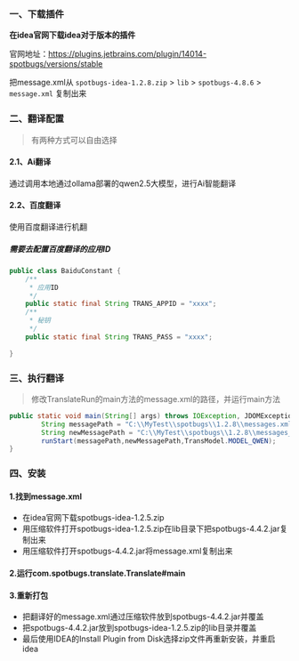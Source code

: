 

### 一、下载插件

**在idea官网下载idea对于版本的插件**

官网地址：https://plugins.jetbrains.com/plugin/14014-spotbugs/versions/stable



把message.xml从 `spotbugs-idea-1.2.8.zip` > `lib` > `spotbugs-4.8.6` > `message.xml` 复制出来



### 二、翻译配置

> 有两种方式可以自由选择

#### 2.1、Ai翻译

通过调用本地通过ollama部署的qwen2.5大模型，进行Ai智能翻译



#### 2.2、百度翻译

使用百度翻译进行机翻

##### 需要去配置百度翻译的应用ID

```java
public class BaiduConstant {
    /**
     * 应用ID
     */
    public static final String TRANS_APPID = "xxxx";
    /**
     * 秘钥
     */
    public static final String TRANS_PASS = "xxxx";
   
}
```

### 三、执行翻译

> 修改TranslateRun的main方法的message.xml的路径，并运行main方法

```java
public static void main(String[] args) throws IOException, JDOMException {
        String messagePath = "C:\\MyTest\\spotbugs\\1.2.8\\messages.xml";
        String newMessagePath = "C:\\MyTest\\spotbugs\\1.2.8\\messages_zh.xml";
        runStart(messagePath,newMessagePath,TransModel.MODEL_QWEN);
}
```



### 四、安装

#### 1.找到message.xml

- 在idea官网下载spotbugs-idea-1.2.5.zip
- 用压缩软件打开spotbugs-idea-1.2.5.zip在lib目录下把spotbugs-4.4.2.jar复制出来
- 用压缩软件打开spotbugs-4.4.2.jar将message.xml复制出来

#### 2.运行com.spotbugs.translate.Translate#main



#### 3.重新打包

- 把翻译好的message.xml通过压缩软件放到spotbugs-4.4.2.jar并覆盖
- 把spotbugs-4.4.2.jar放到spotbugs-idea-1.2.5.zip的lib目录并覆盖
- 最后使用IDEA的Install Plugin from Disk选择zip文件再重新安装，并重启idea

